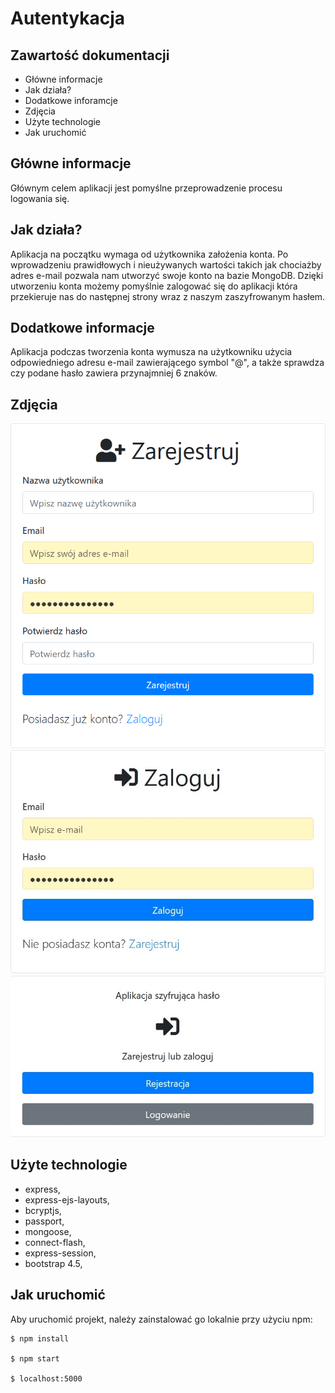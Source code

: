 # Autentykacja
## Zawartość dokumentacji
* Główne informacje
* Jak działa?
* Dodatkowe inforamcje
* Zdjęcia
* Użyte technologie
* Jak uruchomić

## Główne informacje

Głównym celem aplikacji jest pomyślne przeprowadzenie procesu logowania się.
	
## Jak działa?

Aplikacja na początku wymaga od użytkownika założenia konta. Po wprowadzeniu prawidłowych i nieużywanych wartości takich jak chociażby adres e-mail pozwala nam utworzyć swoje konto na bazie MongoDB. Dzięki utworzeniu konta możemy pomyślnie zalogować się do aplikacji która przekieruje nas do następnej strony wraz z naszym zaszyfrowanym hasłem.

## Dodatkowe informacje

Aplikacja podczas tworzenia konta wymusza na użytkowniku użycia odpowiedniego adresu e-mail zawierającego symbol "@", a także sprawdza czy podane hasło zawiera przynajmniej 6 znaków.

## Zdjęcia

![Screenshot](1.png)
![Screenshot](2.jpg)
![Screenshot](3.jpg)

## Użyte technologie

- express,
- express-ejs-layouts,
- bcryptjs,
- passport,
- mongoose,
- connect-flash,
- express-session,
- bootstrap 4.5,

## Jak uruchomić
Aby uruchomić projekt, należy zainstalować go lokalnie przy użyciu npm:

```
$ npm install

$ npm start

$ localhost:5000
```
